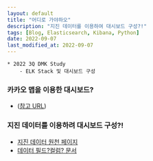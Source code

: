```yaml
---
layout: default
title: "어디로 가야하오"
description: "지진 데이터를 이용하여 대시보드 구성?!"
tags: [Blog, Elasticsearch, Kibana, Python]
date: 2022-09-07
last_modified_at: 2022-09-07
---
```

```
* 2022 3Q DMK Study
    - ELK Stack 및 대시보드 구성
```
### 카카오 맵을 이용한 대시보드?
- ([참고 URL](https://data101.oopy.io/recommendation-engine-cosine-similarity))

### 지진 데이터를 이용하려 대시보드 구성?!
- [지진 데이터 원천 페이지](https://earthquake.usgs.gov/earthquakes/map/?extent=-77.3895,-48.86719&extent=73.32786,378.63281&range=search&showPopulationDensity=true&search=%7B%22name%22:%22Search%20Results%22,%22params%22:%7B%22starttime%22:%222022-01-1%2000:00:00%22,%22endtime%22:%222022-08-31%2023:59:59%22,%22minmagnitude%22:2.5,%22orderby%22:%22time%22%7D%7D)
- [데이터 필드?컬럼? 문서](https://earthquake.usgs.gov/data/comcat/index.php)
